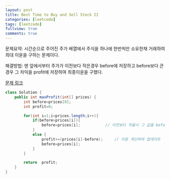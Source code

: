 ```yaml
---
layout: post
title: Best Time to Buy and Sell Stock II
categories: [leetcode]
tags: [leetcode]
fullview: true
comments: true
---
```



문제요약: 시간순으로 주어진 주가 배열에서 주식을 하나에 한번씩만 소유한채 거래하여 최대 이윤을 구하는 문제이다.<br>

해결방법: 맨 앞에서부터 주가가 이전보다 작은경우 before에 저장하고 before보다 큰경우 그 차익을 profit에 저장하여 최종이윤을 구했다.<br>

<a class="btn btn-default" href="https://leetcode.com/problems/best-time-to-buy-and-sell-stock-ii/description/"> 문제 링크

```java
class Solution {
    public int maxProfit(int[] prices) {
        int before=prices[0];
        int profit=0;

        for(int i=1;i<prices.length;i++){
            if(before>prices[i]){
                before=prices[i];           // 이전보다 작을시 그 값을 before에 저장
            }
            else {
                profit+=(prices[i]-before);     // 이윤 계산하여 업데이트
                before=prices[i];
            }
        }

        return  profit;
    }
}
```